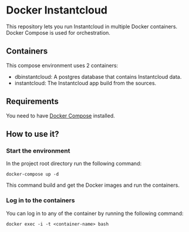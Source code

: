 # Docker Instantcloud

This repository lets you run Instantcloud in multiple Docker containers. Docker Compose is used for orchestration.

## Containers

This compose environment uses 2 containers:

- dbinstantcloud: A postgres database that contains Instantcloud data.
- instantcloud: The Instantcloud app build from the sources.

## Requirements

You need to have [Docker Compose](https://docs.docker.com/compose/install/) installed.

## How to use it?

### Start the environment

In the project root directory run the following command:

`docker-compose up -d`

This command build and get the Docker images and run the containers.

### Log in to the containers

You can log in to any of the container by running the following command:

`docker exec -i -t <container-name> bash`

